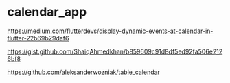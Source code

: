 # calendar_app

https://medium.com/flutterdevs/display-dynamic-events-at-calendar-in-flutter-22b69b29daf6

https://gist.github.com/ShaiqAhmedkhan/b859609c91d8df5ed92fa506e2126bf8

https://github.com/aleksanderwozniak/table_calendar